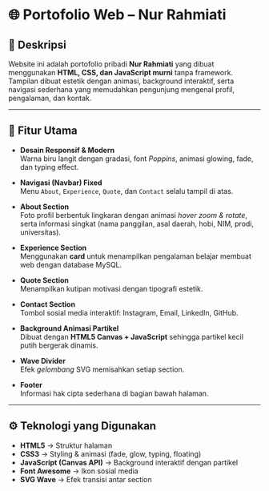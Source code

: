 # 🌐 Portofolio Web – Nur Rahmiati

## 📌 Deskripsi
Website ini adalah portofolio pribadi **Nur Rahmiati** yang dibuat menggunakan **HTML, CSS, dan JavaScript murni** tanpa framework.  
Tampilan dibuat estetik dengan animasi, background interaktif, serta navigasi sederhana yang memudahkan pengunjung mengenal profil, pengalaman, dan kontak.

---

## 🎨 Fitur Utama
- **Desain Responsif & Modern**  
  Warna biru langit dengan gradasi, font *Poppins*, animasi glowing, fade, dan typing effect.  

- **Navigasi (Navbar) Fixed**  
  Menu `About`, `Experience`, `Quote`, dan `Contact` selalu tampil di atas.  

- **About Section**  
  Foto profil berbentuk lingkaran dengan animasi *hover zoom & rotate*, serta informasi singkat (nama panggilan, asal daerah, hobi, NIM, prodi, universitas).  

- **Experience Section**  
  Menggunakan **card** untuk menampilkan pengalaman belajar membuat web dengan database MySQL.  

- **Quote Section**  
  Menampilkan kutipan motivasi dengan tipografi estetik.  

- **Contact Section**  
  Tombol sosial media interaktif: Instagram, Email, LinkedIn, GitHub.  

- **Background Animasi Partikel**  
  Dibuat dengan **HTML5 Canvas + JavaScript** sehingga partikel kecil putih bergerak dinamis.  

- **Wave Divider**  
  Efek *gelombang* SVG memisahkan setiap section.  

- **Footer**  
  Informasi hak cipta sederhana di bagian bawah halaman.  

---

## ⚙️ Teknologi yang Digunakan
- **HTML5** → Struktur halaman  
- **CSS3** → Styling & animasi (fade, glow, typing, floating)  
- **JavaScript (Canvas API)** → Background interaktif dengan partikel  
- **Font Awesome** → Ikon sosial media  
- **SVG Wave** → Efek transisi antar section  

